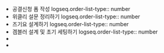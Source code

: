 - 공결신청 폼 작성
  logseq.order-list-type:: number
- 위클리 설문 정리하기
  logseq.order-list-type:: number
- 즈기요 설계하기
  logseq.order-list-type:: number
- 겜블러 설계 및 초기 세팅하기
  logseq.order-list-type:: number
-
-